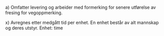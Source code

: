 a) Omfatter levering og arbeider med formerking for senere utførelse av fresing for vegoppmerking.

x) Avregnes etter medgått tid per enhet. En enhet består av alt mannskap og deres utstyr. Enhet: time

